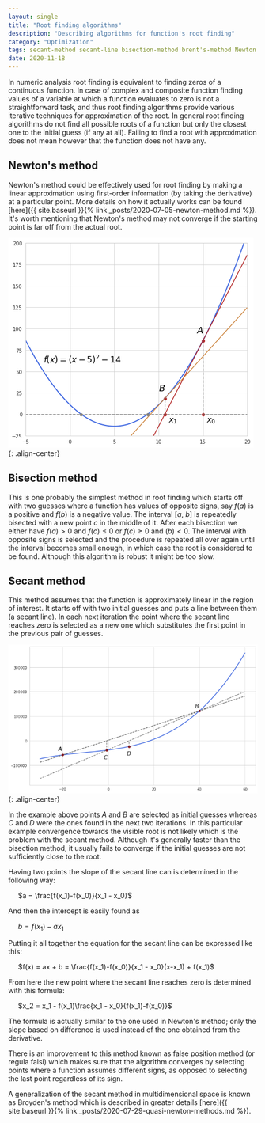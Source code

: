 ```yaml
---
layout: single
title: "Root finding algorithms"
description: "Describing algorithms for function's root finding"
category: "Optimization"
tags: secant-method secant-line bisection-method brent's-method Newton's-method zero-finding false-position-method Broyden's-method
date: 2020-11-18
---
```


In numeric analysis root finding is equivalent to finding zeros of a continuous function. In case of complex and composite function finding values of a variable at which a function evaluates to zero is not a straightforward task, and thus root finding algorithms provide various iterative techniques for approximation of the root. In general root finding algorithms do not find all possible roots of a function but only the closest one to the initial guess (if any at all). Failing to find a root with approximation does not mean however that the function does not have any.

## Newton's method

Newton's method could be effectively used for root finding by making a linear approximation using first-order information (by taking the derivative) at a particular point. More details on how it actually works can be found [here]({{ site.baseurl }}{% link _posts/2020-07-05-newton-method.md %}). It's worth mentioning that Newton's method may not converge if the starting point is far off from the actual root.

![](/assets/images/optimization/newton_zero_finding.png){: .align-center}

## Bisection method

This is one probably the simplest method in root finding which starts off with two guesses where a function has values of opposite signs, say $f(a)$ is a positive and $f(b)$ is a negative value. The interval [$a$, $b$] is repeatedly bisected with a new point $c$ in the middle of it. After each bisection we either have $f(a) > 0$ and $f(c) \leq 0$ or $f(c) \geq 0$ and $(b) < 0$. The interval with opposite signs is selected and the procedure is repeated all over again until the interval becomes small enough, in which case the root is considered to be found. Although this algorithm is robust it might be too slow.  

## Secant method

This method assumes that the function is approximately linear in the region of interest. It starts off with two initial guesses and puts a line between them (a secant line). In each next iteration the point where the secant line reaches zero is selected as a new one which substitutes the first point in the previous pair of guesses.

![](/assets/images/optimization/secant_method.png){: .align-center}

In the example above points $A$ and $B$ are selected as initial guesses whereas $C$ and $D$ were the ones found in the next two iterations. In this particular example convergence towards the visible root is not likely which is the problem with the secant method. Although it's generally faster than the bisection method, it usually fails to converge if the initial guesses are not sufficiently close to the root.

Having two points the slope of the secant line can is determined in the following way:

&nbsp;&nbsp;&nbsp;&nbsp;
$a = \frac{f(x_1)-f(x_0)}{x_1 - x_0}$

And then the intercept is easily found as

&nbsp;&nbsp;&nbsp;&nbsp;
$b = f(x_1) - ax_1$

Putting it all together the equation for the secant line can be expressed like this:

&nbsp;&nbsp;&nbsp;&nbsp;
$f(x) = ax + b = \frac{f(x_1)-f(x_0)}{x_1 - x_0}(x-x_1) + f(x_1)$

From here the new point where the secant line reaches zero is determined with this formula:

&nbsp;&nbsp;&nbsp;&nbsp;
$x_2 = x_1 - f(x_1)\frac{x_1 - x_0}{f(x_1)-f(x_0)}$

The formula is actually similar to the one used in Newton's method; only the slope based on difference is used instead of the one obtained from the derivative.

There is an improvement to this method known as false position method (or regula falsi) which makes sure that the algorithm converges by selecting points where a function assumes different signs, as opposed to selecting the last point regardless of its sign.

A generalization of the secant method in multidimensional space is known as Broyden's method which is described in greater details [here]({{ site.baseurl }}{% link _posts/2020-07-29-quasi-newton-methods.md %}).